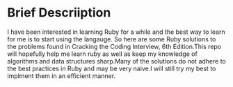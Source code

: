# Brief Descriiption
I have been interested in learning Ruby for a while and the best way to learn for me is to start using the langauge. So here are some Ruby solutions to the problems found in Cracking the Coding Interview, 6th Edition.This repo will hopefully help me learn ruby as well as keep my knowledge of algorithms and data structures sharp.Many of the solutions do not adhere to the best practices in Ruby and may be very naive.I will still try my best to implment them in an efficient manner.
